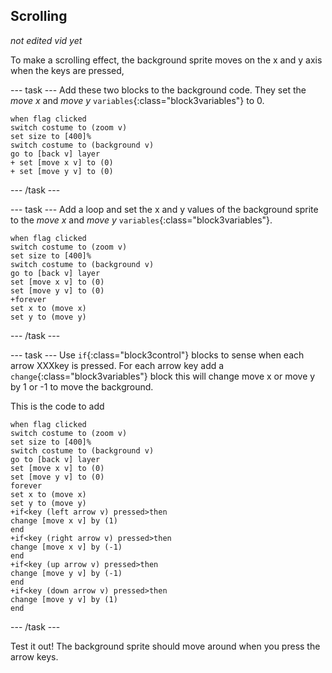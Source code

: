 ## Scrolling 

*not edited vid yet*

To make a scrolling effect, the background sprite moves on the x and y axis when the keys are pressed,

--- task ---
Add these two blocks to the background code. They set the *move x* and *move y* `variables`{:class="block3variables"} to 0.

```blocks3
when flag clicked
switch costume to (zoom v)
set size to [400]%
switch costume to (background v)
go to [back v] layer
+ set [move x v] to (0)
+ set [move y v] to (0)
```
--- /task ---

--- task ---
Add a loop and set the x and y values of the background sprite to the *move x* and *move y* `variables`{:class="block3variables"}.

```blocks3
when flag clicked
switch costume to (zoom v)
set size to [400]%
switch costume to (background v)
go to [back v] layer
set [move x v] to (0)
set [move y v] to (0)
+forever
set x to (move x)
set y to (move y)
```
--- /task ---


--- task ---
Use `if`{:class="block3control"} blocks to sense when each arrow XXXkey is pressed. For each arrow key add a `change`{:class="block3variables"} block this will change move x or move y by 1 or -1 to move the background.

This is the code to add

```blocks3
when flag clicked
switch costume to (zoom v)
set size to [400]%
switch costume to (background v)
go to [back v] layer
set [move x v] to (0)
set [move y v] to (0)
forever
set x to (move x)
set y to (move y)
+if<key (left arrow v) pressed>then
change [move x v] by (1)
end
+if<key (right arrow v) pressed>then
change [move x v] by (-1)
end
+if<key (up arrow v) pressed>then
change [move y v] by (-1)
end
+if<key (down arrow v) pressed>then
change [move y v] by (1)
end
```
--- /task ---

Test it out! The background sprite should move around when you press the arrow keys.